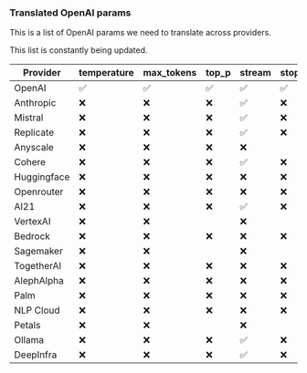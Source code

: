 ### Translated OpenAI params
This is a list of OpenAI params we need to translate across providers.

This list is constantly being updated.

| Provider | temperature | max_tokens | top_p | stream | stop | n | presence_penalty | frequency_penalty | functions | function_call |
|---|---|---|---|---|---|---|---|---|---|---|
|OpenAI| ✅ | ✅ | ✅ | ✅ | ✅ | ✅ | ✅ | ✅ | ✅ | ✅ |
|Anthropic| ❌ | ❌ | ❌ | ✅ | ❌ |  |  |   |  |   |
|Mistral| ❌ | ❌ | ❌ | ✅ | ❌ |  |  |   |  |   |
|Replicate | ❌ | ❌ | ❌ | ✅ | ❌ | |  |   |  |   |
|Anyscale | ❌ | ❌ | ❌ | ❌ |
|Cohere| ❌ | ❌ | ❌ | ✅ | ❌ | ❌ | ❌ | ❌ |   |   |
|Huggingface| ❌ | ❌ | ❌ | ❌ | ❌ | ❌ |  |  |   |    |
|Openrouter| ❌ | ❌ | ❌ | ❌ | ❌ | ❌ | ❌ | ❌ | ❌ | ❌ |
|AI21| ❌ | ❌ | ❌ | ✅| ❌ | ❌ | ❌ | ❌ |  |   |
|VertexAI| ❌ | ❌ |  | ❌ |  |  |  |  |  |   |
|Bedrock| ❌ | ❌ | ❌ | ❌ | ❌ |  |  |   |  |   |
|Sagemaker| ❌ | ❌ |  | ❌ |  |  |  |  |  |   |
|TogetherAI| ❌ | ❌ | ❌ | ❌ | ❌ |  |  |   |  |   |
|AlephAlpha| ❌ | ❌ | ❌ | ❌ | ❌ | ❌ |  |   |  |   |
|Palm| ❌ | ❌ | ❌ | ❌ | ❌ | ❌ |  |  |  |   |
|NLP Cloud| ❌ | ❌ | ❌ | ❌ | ❌ | |  |  |  |   |
|Petals| ❌ | ❌ |  | ❌ | |  |   |  |  |   |
|Ollama| ❌ | ❌ | ❌ | ✅ | ❌ |  |   | ❌ |  |   |
|DeepInfra| ❌ | ❌ | ❌ | ✅ | ❌ |  |   | ❌ |  |   |